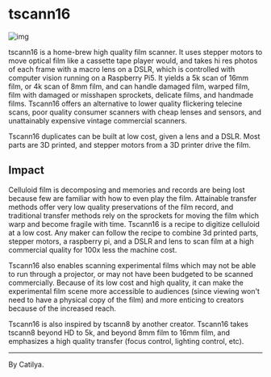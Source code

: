 # tscann16

![img](images/tscann16.gif)

tscann16 is a home-brew high quality film scanner. It uses stepper motors to move optical film like a cassette tape player would, and takes hi res photos of each frame with a macro lens on a DSLR, which is controlled with computer vision running on a Raspberry Pi5. It yields a 5k scan of 16mm film, or 4k scan of 8mm film, and can handle damaged film, warped film, film with damaged or misshapen sprockets, delicate films, and handmade films. Tscann16 offers an alternative to lower quality flickering telecine scans, poor quality consumer scanners with cheap lenses and sensors, and unattainably expensive vintage commercial scanners.

Tscann16 duplicates can be built at low cost, given a lens and a DSLR. Most parts are 3D printed, and stepper motors from a 3D printer drive the film.

## Impact

Celluloid film is decomposing and memories and records are being lost because few are familiar with how to even play the film. Attainable transfer methods offer very low quality preservations of the film record, and traditional transfer methods rely on the sprockets for moving the film which warp and become fragile with time. Tscann16 is a recipe to digitize celluloid at a low cost. Any maker can follow the recipe to combine 3d printed parts, stepper motors, a raspberry pi, and a DSLR and lens to scan film at a high commercial quality for 100x less the machine cost.

Tscann16 also enables scanning experimental films which may not be able to run through a projector, or may not have been budgeted to be scanned commercially. Because of its low cost and high quality, it can make the experimental film scene more accessible to audiences (since viewing won't need to have a physical copy of the film) and more enticing to creators because of the increased reach.

Tscann16 is also inspired by tscann8 by another creator. Tscann16 takes tscann8 beyond HD to 5k, and beyond 8mm film to 16mm film, and emphasizes a high quality transfer (focus control, lighting control, etc).

---

By Catilya.